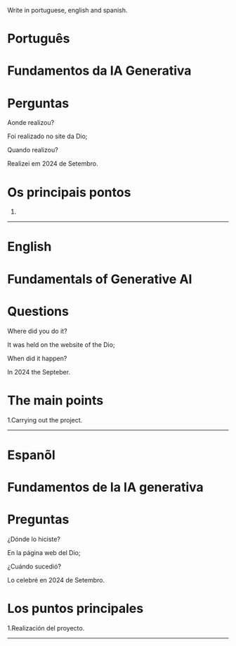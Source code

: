 Write in portuguese, english and spanish.

#  Português

# Fundamentos da IA Generativa

# Perguntas

Aonde realizou?

Foi realizado no site da Dio;

Quando realizou?

Realizei em 2024 de Setembro.

# Os principais pontos

1.


--------------------------------------------------------------------------------------------------------------------------------

# English

# Fundamentals of Generative AI

# Questions

Where did you do it?

It was held on the website of the Dio; 

When did it happen?

In 2024 the Septeber.

# The main points

1.Carrying out the project.


--------------------------------------------------------------------------------------------------------------------------------

# Espanõl

# Fundamentos de la IA generativa

# Preguntas

¿Dónde lo hiciste?

En la página web del Dio;

¿Cuándo sucedió?

Lo celebré en 2024 de Setembro.

# Los puntos principales

1.Realización del proyecto.

--------------------------------------------------------------------------------------------------------------------------------



